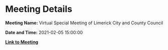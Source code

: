 # Meeting Details

**Meeting Name:** Virtual Special Meeting of Limerick City and County Council

**Date and Time:** 2021-02-05 15:00:00

**[Link to Meeting](https://www.limerick.ie/council/whats-on/special-meeting-limerick-city-and-county-council-37)**
